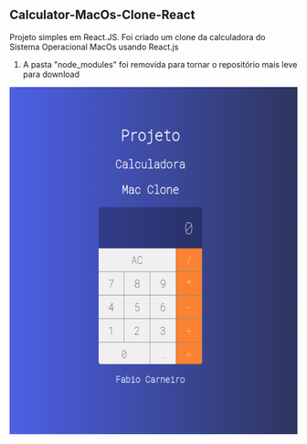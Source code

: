 
<p align="center"><h2>Calculator-MacOs-Clone-React</h2></p>
Projeto simples em React.JS. Foi criado um clone da calculadora do Sistema Operacional MacOs usando React.js

1) A pasta "node_modules" foi removida para tornar o repositório mais leve para download

<p align="center">
<img src="https://github.com/bynmboy/Calculator-MacOs-Clone-React/blob/master/img/calculadoraMacReact.png" alt="Calculator-MacOs-Clone-React" height="608" width="553" align="center"/>
</p>
